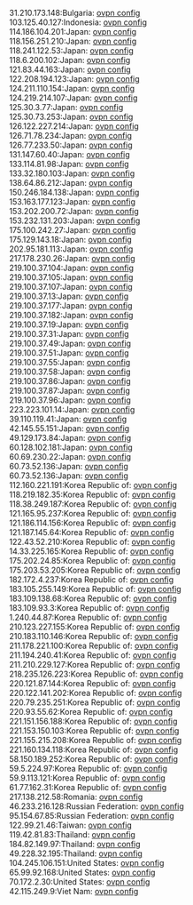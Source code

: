 31.210.173.148:Bulgaria: [ovpn config](vpn/31_210_173_148.ovpn)  
103.125.40.127:Indonesia: [ovpn config](vpn/103_125_40_127.ovpn)  
114.186.104.201:Japan: [ovpn config](vpn/114_186_104_201.ovpn)  
118.156.251.210:Japan: [ovpn config](vpn/118_156_251_210.ovpn)  
118.241.122.53:Japan: [ovpn config](vpn/118_241_122_53.ovpn)  
118.6.200.102:Japan: [ovpn config](vpn/118_6_200_102.ovpn)  
121.83.44.163:Japan: [ovpn config](vpn/121_83_44_163.ovpn)  
122.208.194.123:Japan: [ovpn config](vpn/122_208_194_123.ovpn)  
124.211.110.154:Japan: [ovpn config](vpn/124_211_110_154.ovpn)  
124.219.214.107:Japan: [ovpn config](vpn/124_219_214_107.ovpn)  
125.30.3.77:Japan: [ovpn config](vpn/125_30_3_77.ovpn)  
125.30.73.253:Japan: [ovpn config](vpn/125_30_73_253.ovpn)  
126.122.227.214:Japan: [ovpn config](vpn/126_122_227_214.ovpn)  
126.71.78.234:Japan: [ovpn config](vpn/126_71_78_234.ovpn)  
126.77.233.50:Japan: [ovpn config](vpn/126_77_233_50.ovpn)  
131.147.60.40:Japan: [ovpn config](vpn/131_147_60_40.ovpn)  
133.114.81.98:Japan: [ovpn config](vpn/133_114_81_98.ovpn)  
133.32.180.103:Japan: [ovpn config](vpn/133_32_180_103.ovpn)  
138.64.86.212:Japan: [ovpn config](vpn/138_64_86_212.ovpn)  
150.246.184.138:Japan: [ovpn config](vpn/150_246_184_138.ovpn)  
153.163.177.123:Japan: [ovpn config](vpn/153_163_177_123.ovpn)  
153.202.200.72:Japan: [ovpn config](vpn/153_202_200_72.ovpn)  
153.232.131.203:Japan: [ovpn config](vpn/153_232_131_203.ovpn)  
175.100.242.27:Japan: [ovpn config](vpn/175_100_242_27.ovpn)  
175.129.143.18:Japan: [ovpn config](vpn/175_129_143_18.ovpn)  
202.95.181.113:Japan: [ovpn config](vpn/202_95_181_113.ovpn)  
217.178.230.26:Japan: [ovpn config](vpn/217_178_230_26.ovpn)  
219.100.37.104:Japan: [ovpn config](vpn/219_100_37_104.ovpn)  
219.100.37.105:Japan: [ovpn config](vpn/219_100_37_105.ovpn)  
219.100.37.107:Japan: [ovpn config](vpn/219_100_37_107.ovpn)  
219.100.37.13:Japan: [ovpn config](vpn/219_100_37_13.ovpn)  
219.100.37.177:Japan: [ovpn config](vpn/219_100_37_177.ovpn)  
219.100.37.182:Japan: [ovpn config](vpn/219_100_37_182.ovpn)  
219.100.37.19:Japan: [ovpn config](vpn/219_100_37_19.ovpn)  
219.100.37.31:Japan: [ovpn config](vpn/219_100_37_31.ovpn)  
219.100.37.49:Japan: [ovpn config](vpn/219_100_37_49.ovpn)  
219.100.37.51:Japan: [ovpn config](vpn/219_100_37_51.ovpn)  
219.100.37.55:Japan: [ovpn config](vpn/219_100_37_55.ovpn)  
219.100.37.58:Japan: [ovpn config](vpn/219_100_37_58.ovpn)  
219.100.37.86:Japan: [ovpn config](vpn/219_100_37_86.ovpn)  
219.100.37.87:Japan: [ovpn config](vpn/219_100_37_87.ovpn)  
219.100.37.96:Japan: [ovpn config](vpn/219_100_37_96.ovpn)  
223.223.101.14:Japan: [ovpn config](vpn/223_223_101_14.ovpn)  
39.110.119.41:Japan: [ovpn config](vpn/39_110_119_41.ovpn)  
42.145.55.151:Japan: [ovpn config](vpn/42_145_55_151.ovpn)  
49.129.173.84:Japan: [ovpn config](vpn/49_129_173_84.ovpn)  
60.128.102.181:Japan: [ovpn config](vpn/60_128_102_181.ovpn)  
60.69.230.22:Japan: [ovpn config](vpn/60_69_230_22.ovpn)  
60.73.52.136:Japan: [ovpn config](vpn/60_73_52_136.ovpn)  
60.73.52.136:Japan: [ovpn config](vpn/60_73_52_136.ovpn)  
112.160.221.191:Korea Republic of: [ovpn config](vpn/112_160_221_191.ovpn)  
118.219.182.35:Korea Republic of: [ovpn config](vpn/118_219_182_35.ovpn)  
118.38.249.187:Korea Republic of: [ovpn config](vpn/118_38_249_187.ovpn)  
121.165.95.237:Korea Republic of: [ovpn config](vpn/121_165_95_237.ovpn)  
121.186.114.156:Korea Republic of: [ovpn config](vpn/121_186_114_156.ovpn)  
121.187.145.64:Korea Republic of: [ovpn config](vpn/121_187_145_64.ovpn)  
122.43.52.210:Korea Republic of: [ovpn config](vpn/122_43_52_210.ovpn)  
14.33.225.165:Korea Republic of: [ovpn config](vpn/14_33_225_165.ovpn)  
175.202.24.85:Korea Republic of: [ovpn config](vpn/175_202_24_85.ovpn)  
175.203.53.205:Korea Republic of: [ovpn config](vpn/175_203_53_205.ovpn)  
182.172.4.237:Korea Republic of: [ovpn config](vpn/182_172_4_237.ovpn)  
183.105.255.149:Korea Republic of: [ovpn config](vpn/183_105_255_149.ovpn)  
183.109.138.68:Korea Republic of: [ovpn config](vpn/183_109_138_68.ovpn)  
183.109.93.3:Korea Republic of: [ovpn config](vpn/183_109_93_3.ovpn)  
1.240.44.87:Korea Republic of: [ovpn config](vpn/1_240_44_87.ovpn)  
210.123.227.155:Korea Republic of: [ovpn config](vpn/210_123_227_155.ovpn)  
210.183.110.146:Korea Republic of: [ovpn config](vpn/210_183_110_146.ovpn)  
211.178.221.100:Korea Republic of: [ovpn config](vpn/211_178_221_100.ovpn)  
211.194.240.41:Korea Republic of: [ovpn config](vpn/211_194_240_41.ovpn)  
211.210.229.127:Korea Republic of: [ovpn config](vpn/211_210_229_127.ovpn)  
218.235.126.223:Korea Republic of: [ovpn config](vpn/218_235_126_223.ovpn)  
220.121.87.144:Korea Republic of: [ovpn config](vpn/220_121_87_144.ovpn)  
220.122.141.202:Korea Republic of: [ovpn config](vpn/220_122_141_202.ovpn)  
220.79.235.251:Korea Republic of: [ovpn config](vpn/220_79_235_251.ovpn)  
220.93.55.62:Korea Republic of: [ovpn config](vpn/220_93_55_62.ovpn)  
221.151.156.188:Korea Republic of: [ovpn config](vpn/221_151_156_188.ovpn)  
221.153.150.103:Korea Republic of: [ovpn config](vpn/221_153_150_103.ovpn)  
221.155.215.208:Korea Republic of: [ovpn config](vpn/221_155_215_208.ovpn)  
221.160.134.118:Korea Republic of: [ovpn config](vpn/221_160_134_118.ovpn)  
58.150.189.252:Korea Republic of: [ovpn config](vpn/58_150_189_252.ovpn)  
59.5.224.97:Korea Republic of: [ovpn config](vpn/59_5_224_97.ovpn)  
59.9.113.121:Korea Republic of: [ovpn config](vpn/59_9_113_121.ovpn)  
61.77.162.31:Korea Republic of: [ovpn config](vpn/61_77_162_31.ovpn)  
217.138.212.58:Romania: [ovpn config](vpn/217_138_212_58.ovpn)  
46.233.216.128:Russian Federation: [ovpn config](vpn/46_233_216_128.ovpn)  
95.154.67.85:Russian Federation: [ovpn config](vpn/95_154_67_85.ovpn)  
122.99.21.46:Taiwan: [ovpn config](vpn/122_99_21_46.ovpn)  
119.42.81.83:Thailand: [ovpn config](vpn/119_42_81_83.ovpn)  
184.82.149.97:Thailand: [ovpn config](vpn/184_82_149_97.ovpn)  
49.228.32.195:Thailand: [ovpn config](vpn/49_228_32_195.ovpn)  
104.245.106.151:United States: [ovpn config](vpn/104_245_106_151.ovpn)  
65.99.92.168:United States: [ovpn config](vpn/65_99_92_168.ovpn)  
70.172.2.30:United States: [ovpn config](vpn/70_172_2_30.ovpn)  
42.115.249.9:Viet Nam: [ovpn config](vpn/42_115_249_9.ovpn)  
